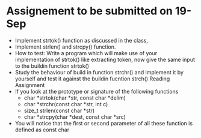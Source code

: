 # Assignement to be submitted on 19-Sep
* Implement strtok() function as discussed in the class, 
* Implement strlen() and strcpy() function.
* How to test:  Write a program which will make use of your implementation of strtok() like extracting token, now give the same input to the buildin function strtok() 
* Study the behaviour of build in function strchr()  and implement it by yourself and test it against the buildin fucntion strch()
Reading Assignment
 * If you look at the prototype or signature of the following functions 
    * char *strtok(char *str, const char *delim)
    * char *strchr(const char *str, int c)
    * size_t strlen(const char *str)
    * char *strcpy(char *dest, const char *src)
 * You will notice that the first or second  parameter of all these function is defined as const char 
